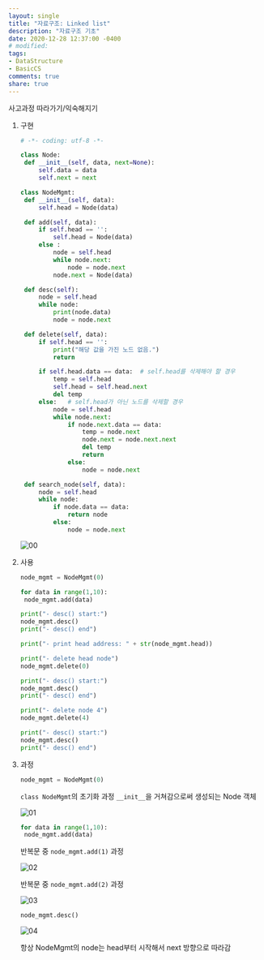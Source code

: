 ```yaml
---
layout: single
title: "자료구조: Linked list"
description: "자료구조 기초"
date: 2020-12-28 12:37:00 -0400
# modified: 
tags:
- DataStructure
- BasicCS
comments: true
share: true
---
```


사고과정 따라가기/익숙해지기

1. 구현

   ```python
   # -*- coding: utf-8 -*-
   
   class Node:
   	def __init__(self, data, next=None):
   		self.data = data
   		self.next = next
   
   class NodeMgmt:
   	def __init__(self, data):
   		self.head = Node(data)
   
   	def add(self, data):
   		if self.head == '':
   			self.head = Node(data)
   		else :
   			node = self.head
   			while node.next:
   				node = node.next
   			node.next = Node(data)
   
   	def desc(self):
   		node = self.head
   		while node:
   			print(node.data)
   			node = node.next
   
   	def delete(self, data):
   		if self.head == '':
   			print("해당 값을 가진 노드 없음.")
   			return
   
   		if self.head.data == data:	# self.head를 삭제해야 할 경우
   			temp = self.head
   			self.head = self.head.next
   			del temp
   		else:	# self.head가 아닌 노드를 삭제할 경우
   			node = self.head
   			while node.next:
   				if node.next.data == data:
   					temp = node.next
   					node.next = node.next.next
   					del temp
   					return
   				else:
   					node = node.next
   
   	def search_node(self, data):
   		node = self.head
   		while node:
   			if node.data == data:
   				return node
   			else:
   				node = node.next
   ```

   

   ![00](https://s01va.github.io/assets/images/2020-12-28-DataStructure-Linked-List/0.jpg)

   

2. 사용

   ```python
   node_mgmt = NodeMgmt(0)
   
   for data in range(1,10):
   	node_mgmt.add(data)
   
   print("- desc() start:")
   node_mgmt.desc()
   print("- desc() end")
   
   print("- print head address: " + str(node_mgmt.head))
   
   print("- delete head node")
   node_mgmt.delete(0)
   
   print("- desc() start:")
   node_mgmt.desc()
   print("- desc() end")
   
   print("- delete node 4")
   node_mgmt.delete(4)
   
   print("- desc() start:")
   node_mgmt.desc()
   print("- desc() end")
   ```

   

3. 과정

   ```python
   node_mgmt = NodeMgmt(0)
   ```

   `class NodeMgmt`의 초기화 과정 `__init__`을 거쳐감으로써 생성되는 Node 객체

   ![01](https://s01va.github.io/assets/images/2020-12-28-DataStructure-Linked-List/1.jpg)

   ```python
   for data in range(1,10):
   	node_mgmt.add(data)
   ```

   반복문 중 `node_mgmt.add(1)` 과정

   ![02](https://s01va.github.io/assets/images/2020-12-28-DataStructure-Linked-List/2.jpg)

   

   반복문 중 `node_mgmt.add(2)` 과정

   ![03](https://s01va.github.io/assets/images/2020-12-28-DataStructure-Linked-List/3.jpg)

   

   ```python
   node_mgmt.desc()
   ```

   ![04](https://s01va.github.io/assets/images/2020-12-28-DataStructure-Linked-List/4.jpg)


   항상 NodeMgmt의 node는 head부터 시작해서 next 방향으로 따라감

   

